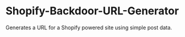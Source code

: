 # Shopify-Backdoor-URL-Generator
Generates a URL for a Shopify powered site using simple post data.
